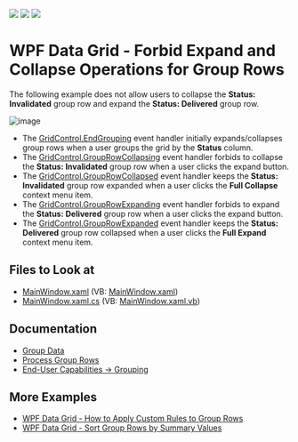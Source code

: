 <!-- default badges list -->
![](https://img.shields.io/endpoint?url=https://codecentral.devexpress.com/api/v1/VersionRange/128652199/21.1.5%2B)
[![](https://img.shields.io/badge/Open_in_DevExpress_Support_Center-FF7200?style=flat-square&logo=DevExpress&logoColor=white)](https://supportcenter.devexpress.com/ticket/details/E2024)
[![](https://img.shields.io/badge/📖_How_to_use_DevExpress_Examples-e9f6fc?style=flat-square)](https://docs.devexpress.com/GeneralInformation/403183)
<!-- default badges end -->
# WPF Data Grid - Forbid Expand and Collapse Operations for Group Rows

The following example does not allow users to collapse the **Status: Invalidated** group row and expand the **Status: Delivered** group row.

![image](https://user-images.githubusercontent.com/65009440/176848239-7e773d46-7a49-44fc-9d36-c8fe564e83e7.png)

* The [GridControl.EndGrouping](https://docs.devexpress.com/WPF/DevExpress.Xpf.Grid.GridControl.EndGrouping) event handler initially expands/collapses group rows when a user groups the grid by the **Status** column.
* The [GridControl.GroupRowCollapsing](https://docs.devexpress.com/WPF/DevExpress.Xpf.Grid.GridControl.GroupRowCollapsing) event handler forbids to collapse the **Status: Invalidated** group row when a user clicks the expand button.
* The [GridControl.GroupRowCollapsed](https://docs.devexpress.com/WPF/DevExpress.Xpf.Grid.GridControl.GroupRowCollapsed) event handler keeps the **Status: Invalidated** group row expanded when a user clicks the **Full Collapse** context menu item.
* The [GridControl.GroupRowExpanding](https://docs.devexpress.com/WPF/DevExpress.Xpf.Grid.GridControl.GroupRowExpanding) event handler forbids to expand the **Status: Delivered** group row when a user clicks the expand button.
* The [GridControl.GroupRowExpanded](https://docs.devexpress.com/WPF/DevExpress.Xpf.Grid.GridControl.GroupRowExpanded) event handler keeps the **Status: Delivered** group row collapsed when a user clicks the **Full Expand** context menu item.

## Files to Look at

* [MainWindow.xaml](./CS/Forbid_Expand_Collapse/MainWindow.xaml) (VB: [MainWindow.xaml](./VB/Forbid_Expand_Collapse/MainWindow.xaml))
* [MainWindow.xaml.cs](./CS/Forbid_Expand_Collapse/MainWindow.xaml.cs) (VB: [MainWindow.xaml.vb](./VB/Forbid_Expand_Collapse/MainWindow.xaml.vb))

## Documentation

* [Group Data](https://docs.devexpress.com/WPF/7357/controls-and-libraries/data-grid/grouping)
* [Process Group Rows](https://docs.devexpress.com/WPF/6140/controls-and-libraries/data-grid/grouping/processing-group-rows)
* [End-User Capabilities -> Grouping](https://docs.devexpress.com/WPF/6216/controls-and-libraries/data-grid/end-user-capabilities/grouping)

## More Examples

* [WPF Data Grid - How to Apply Custom Rules to Group Rows](https://github.com/DevExpress-Examples/how-to-implement-custom-grouping-e1530)
* [WPF Data Grid - Sort Group Rows by Summary Values](https://github.com/DevExpress-Examples/how-to-sort-group-rows-by-summary-values-e1540)
